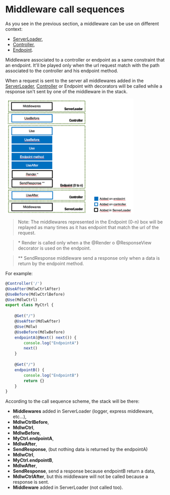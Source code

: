 # Middleware call sequences

As you see in the previous section, a middleware can be use on different context:

- [ServerLoader](/docs/server-loader.md),
- [Controller](/docs/controllers.md),
- [Endpoint](/docs/controllers.md).

Middleware associated to a controller or endpoint as a same constraint that an endpoint.
It'll be played only when the url request match with the path associated to the controller and his endpoint method.

When a request is sent to the server all middlewares added in the [ServerLoader](/docs/server-loader.md), [Controller](/docs/controllers.md) or Endpoint with decorators
 will be called while a response isn't sent by one of the middleware in the stack.

<img src="./../../assets/middleware-call-sequence.png" style="max-width:400px">

> Note: The middlewares represented in the Endpoint (0-n) box will be replayed as many times as it has endpoint that match 
the url of the request.

> \* Render is called only when a the @Render o @ResponseView decorator is used on the endpoint.

> \*\* SendResponse middleware send a response only when a data is return by the endpoint method. 

For example:

```typescript
@Controller('/')
@UseAfter(MdlwCtrlAfter)
@UseBefore(MdlwCtrlBefore)
@Use(MdlwCtrl)
export class MyCtrl {
    
    @Get("/")
    @UseAfter(MdlwAfter)
    @Use(Mdlw)
    @UseBefore(MdlwBefore)
    endpointA(@Next() next()) {
        console.log("EndpointA")
        next()
    }
    
    @Get("/")
    endpointB() {
        console.log("EndpointB")
        return {}
    }
}
```

According to the call sequence scheme, the stack will be there:

- **Middlewares** added in ServerLoader (logger, express middleware, etc...),
- **MdlwCtrlBefore**,
- **MdlwCtrl**, 
- **MdlwBefore**,
- **MyCtrl.endpointA**,
- **MdlwAfter**,
- **SendResponse**, (but nothing data is returned by the endpointA)
- **MdlwCtrl**,
- **MyCtrl.endpointB**,
- **MdlwAfter**,
- **SendResponse**, send a response because endpointB return a data,
- **MdlwCtrlAfter**, but this middleware will not be called because a response is sent.
- **Middleware** added in ServerLoader (not called too).

